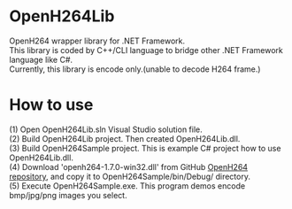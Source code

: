 # OpenH264Lib
OpenH264 wrapper library for .NET Framework.  
This library is coded by C++/CLI language to bridge other .NET Framework language like C#.  
Currently, this library is encode only.(unable to decode H264 frame.)

# How to use
(1) Open OpenH264Lib.sln Visual Studio solution file.  
(2) Build OpenH264Lib project. Then created OpenH264Lib.dll.  
(3) Build OpenH264Sample project. This is example C# project how to use OpenH264Lib.dll.  
(4) Download 'openh264-1.7.0-win32.dll' from GitHub [OpenH264 repository](https://github.com/cisco/openh264/releases),
and copy it to OpenH264Sample/bin/Debug/ directory.  
(5) Execute OpenH264Sample.exe. This program demos encode bmp/jpg/png images you select.
